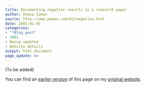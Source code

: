 ```yaml
---
title: Documenting negative results in a research paper
author: Steve Simon
source: http://www.pmean.com/01/negative.html
date: 2001-01-01
categories:
- "*Blog post"
- 2001
- Being updated
- Website details
output: html_document
page_update: no
---
```


(To be added)

<!---More--->

You can find an [earlier version][sim1] of this page on my [original website][sim2].

[sim1]: http://www.pmean.com/01/negative.html
[sim2]: http://www.pmean.com/original_site.html
